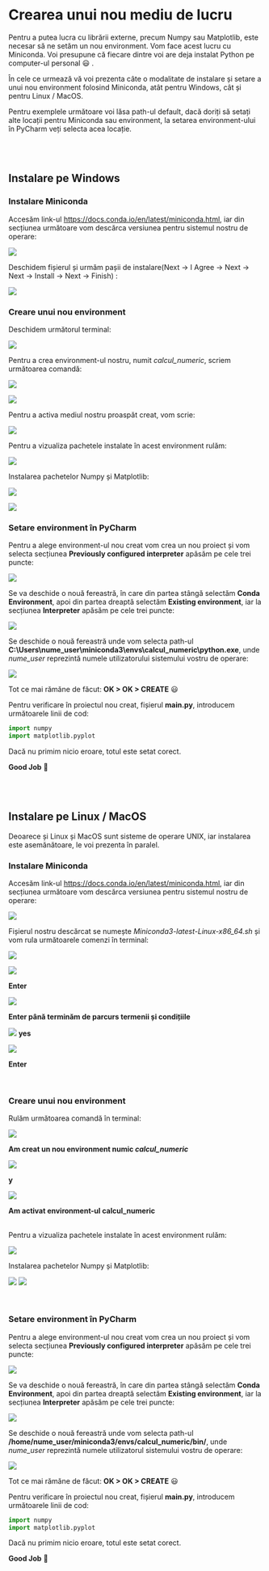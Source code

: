 # Crearea unui nou mediu de lucru
Pentru a putea lucra cu librării externe, precum Numpy sau Matplotlib, este necesar să ne setăm un nou environment. Vom face acest lucru cu Miniconda.
Voi presupune că fiecare dintre voi are deja instalat Python pe computer-ul personal :smiley: .

În cele ce urmează vă voi prezenta câte o modalitate de instalare și setare a unui nou environment folosind Miniconda, atât pentru Windows, cât și pentru Linux / MacOS. 

Pentru exemplele următoare voi lăsa path-ul default, dacă doriți să setați alte locații pentru Miniconda sau environment, la setarea environment-ului în PyCharm veți selecta acea locație.

<br/><br/>

## Instalare pe Windows
### Instalare Miniconda
Accesăm link-ul https://docs.conda.io/en/latest/miniconda.html, iar din secțiunea următoare vom descărca versiunea pentru sistemul nostru de operare:

![](img/img1.png)

Deschidem fișierul și urmăm pașii de instalare(Next -> I Agree -> Next -> Next -> Install -> Next -> Finish) :

![](img/img16.png)

### Creare unui nou environment
Deschidem următorul terminal:

![](img/img17.png)

Pentru a crea environment-ul nostru, numit *calcul_numeric*, scriem următoarea comandă:

![](img/img18.png)

![](img/img19.png)

Pentru a activa mediul nostru proaspăt creat, vom scrie:

![](img/img20.png)

Pentru a vizualiza pachetele instalate în acest environment rulăm:

![](img/img21.png)

Instalarea pachetelor Numpy și Matplotlib:

![](img/img22.png)

![](img/img23.png)


### Setare environment în PyCharm
Pentru a alege environment-ul nou creat vom crea un nou proiect și vom selecta secțiunea **Previously configured interpreter** apăsăm pe cele trei puncte:

![](img/img24.png)

Se va deschide o nouă fereastră, în care din partea stângă selectăm **Conda Environment**, apoi din partea dreaptă selectăm **Existing environment**, iar la secțiunea **Interpreter** apăsăm pe cele trei puncte:

![](img/img25.png)

Se deschide o nouă fereastră unde vom selecta path-ul **C:\Users\nume_user\miniconda3\envs\calcul_numeric\python.exe**, unde *nume_user* reprezintă numele utilizatorului sistemului vostru de operare:

![](img/img26.png)

Tot ce mai rămăne de făcut: **OK > OK > CREATE**  :smiley:

Pentru verificare în proiectul nou creat, fișierul **main.py**, introducem următoarele linii de cod:
```python
import numpy  
import matplotlib.pyplot
```

Dacă nu primim nicio eroare, totul este setat corect.

**Good Job** :beer:



<br/><br/>

## Instalare pe Linux / MacOS
Deoarece și Linux și MacOS sunt sisteme de operare UNIX, iar instalarea este asemănătoare, le voi prezenta în paralel. 

### Instalare Miniconda
Accesăm link-ul https://docs.conda.io/en/latest/miniconda.html, iar din secțiunea următoare vom descărca versiunea pentru sistemul nostru de operare:

![](img/img1.png)

Fișierul nostru descărcat se numește *Miniconda3-latest-Linux-x86_64.sh* și vom rula următoarele comenzi în terminal:

![](img/img2.png)

![](img/img3.png)

**Enter**

![](img/img4.png)

**Enter până terminăm de parcurs termenii și condițiile**

![](img/img5.png)
**yes**

![](img/img6.png)

**Enter**

<br/>

### Creare unui nou environment
Rulăm următoarea comandă în terminal:

![](img/img7.png)

**Am creat un nou environment numic *calcul_numeric***

![](img/img8.png)

**y**

![](img/img9.png)
	
**Am activat environment-ul calcul_numeric**
<br/><br>

Pentru a vizualiza pachetele instalate în acest environment rulăm:

![](img/img10.png)

Instalarea pachetelor Numpy și Matplotlib:

![](img/img11.png)
![](img/img12.png)
	
<br/>

### Setare environment în PyCharm
Pentru a alege environment-ul nou creat vom crea un nou proiect și vom selecta secțiunea **Previously configured interpreter** apăsăm pe cele trei puncte:

![](img/img13.png)

Se va deschide o nouă fereastră, în care din partea stângă selectăm **Conda Environment**, apoi din partea dreaptă selectăm **Existing environment**, iar la secțiunea **Interpreter** apăsăm pe cele trei puncte:

![](img/img14.png)

Se deschide o nouă fereastră unde vom selecta path-ul **/home/nume_user/miniconda3/envs/calcul_numeric/bin/**, unde *nume_user* reprezintă numele utilizatorul sistemului vostru de operare:

![](img/img15.png)

Tot ce mai rămăne de făcut: **OK > OK > CREATE**  :smiley:

Pentru verificare în proiectul nou creat, fișierul **main.py**, introducem următoarele linii de cod:
```python
import numpy  
import matplotlib.pyplot
```

Dacă nu primim nicio eroare, totul este setat corect.

**Good Job** :beer:

<br/><br/>
